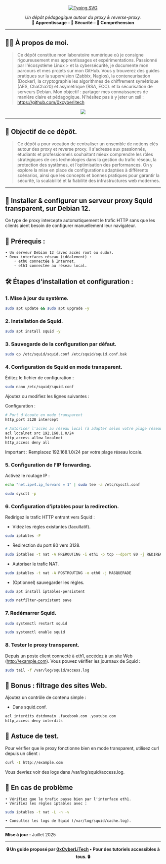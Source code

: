 <div align="center">

<a href="https://github.com/0xCyberLiTech/Proxy/blob/main/PROXY-TANSPARENT-INSTALLATION-DEBIAN-12.md">
  <img src="https://readme-typing-svg.herokuapp.com?font=Fira+Code&size=32&pause=1000&color=D14A4A&center=true&vCenter=true&width=800&lines=Tutoriel+Proxy+Squid+Transparent;Installation+sur+Debian+12;Configuration+Détaillée+Pas+à+Pas;Redirection+du+Traffic+HTTP;Proxy+Sans+Interception+SSL" alt="Typing SVG" />
</a>

<p align="center">
  <em>Un dépôt pédagogique autour du proxy & reverse-proxy.</em><br>
  <b>📘 Apprentissage – 🔐 Sécurité – 🧠 Compréhension</b>
</p>

</div>

---

## 👨‍💻 **À propos de moi.**

> Ce dépôt constitue mon laboratoire numérique où je consigne rigoureusement mes apprentissages et expérimentations. Passionné par l'écosystème Linux > et la cybersécurité, je
> documente mon parcours et mes projets sur mon GitHub. Vous y trouverez des guides pratiques sur la supervision (Zabbix,
> Nagios), la conteneurisation (Docker), la cryptographie les algorithmes de chiffrement symétrique (AES, ChaCha20) et asymétrique (RSA, ECC).  et la
> sécurisation de serveurs Debian. Mon objectif : partager mes connaissances de manière claire et pédagogique. N'hésitez pas à y jeter un œil : https://github.com/0xcyberlitech

<p align="center">
  <a href="https://skillicons.dev">
    <img src="https://skillicons.dev/icons?i=linux,debian,bash,docker,nginx,grafana,prometheus,git,vim" />
  </a>
</p>

---

## 🎯 **Objectif de ce dépôt.**

> Ce dépôt a pour vocation de centraliser un ensemble de notions clés autour des proxy et reverse proxy. Il s'adresse aux passionnés, étudiants et professionnels souhaitant mieux comprendre les rôles stratégiques de ces technologies dans la
> gestion du trafic réseau, la protection des systèmes, et l’optimisation des performances.
> On y explore la mise en place de configurations adaptées à différents scénarios, ainsi que les concepts et bonnes pratiques pour garantir la sécurité, la scalabilité et la fiabilité des infrastructures web modernes.

---

## 🔐 **Installer & configurer un serveur proxy Squid transparent, sur Debian 12**. 

Ce type de proxy intercepte automatiquement le trafic HTTP sans que les clients aient besoin de configurer manuellement leur navigateur.

## 🧰 Prérequis :
    • Un serveur Debian 12 (avec accès root ou sudo).
    • Deux interfaces réseau (idéalement) :
        ◦ eth0 connectée à Internet.
        ◦ eth1 connectée au réseau local.

## 🛠 Étapes d’installation et configuration :

### 1. Mise à jour du système.

```bash
sudo apt update && sudo apt upgrade -y
```

### 2. Installation de Squid.

```bash
sudo apt install squid -y
```

### 3. Sauvegarde de la configuration par défaut.

```bash
sudo cp /etc/squid/squid.conf /etc/squid/squid.conf.bak
```

### 4. Configuration de Squid en mode transparent.

Éditez le fichier de configuration :

```bash
sudo nano /etc/squid/squid.conf
```

Ajoutez ou modifiez les lignes suivantes :

Configuration :

```bash
# Port d'écoute en mode transparent
http_port 3128 intercept

# Autoriser l'accès au réseau local (à adapter selon votre plage réseau)
acl localnet src 192.168.1.0/24
http_access allow localnet
http_access deny all
```
Important : Remplacez 192.168.1.0/24 par votre plage réseau locale.

### 5. Configuration de l’IP forwarding.

Activez le routage IP :

```bash
echo "net.ipv4.ip_forward = 1" | sudo tee -a /etc/sysctl.conf
```

```bash
sudo sysctl -p
```

### 6. Configuration d’iptables pour la redirection.

Redirigez le trafic HTTP entrant vers Squid :

- Videz les règles existantes (facultatif).

```bash
sudo iptables -F
```

- Redirection du port 80 vers 3128.
  
```bash
sudo iptables -t nat -A PREROUTING -i eth1 -p tcp --dport 80 -j REDIRECT --to-port 3128
```

- Autoriser le trafic NAT.

```bash
sudo iptables -t nat -A POSTROUTING -o eth0 -j MASQUERADE
```

- (Optionnel) sauvegarder les règles.

```bash
sudo apt install iptables-persistent
```
```bash
sudo netfilter-persistent save
```

### 7. Redémarrer Squid.

```bash
sudo systemctl restart squid
```

```bash
sudo systemctl enable squid
```

### 8. Tester le proxy transparent.

Depuis un poste client connecté à eth1, accédez à un site Web (http://example.com). Vous pouvez vérifier les journaux de Squid :

```bash
sudo tail -f /var/log/squid/access.log
```

## 🔐 Bonus : filtrage des sites Web.

Ajoutez un contrôle de contenu simple :

- Dans squid.conf.

```bash
acl interdits dstdomain .facebook.com .youtube.com
http_access deny interdits
```

## 🧪 Astuce de test.

Pour vérifier que le proxy fonctionne bien en mode transparent, utilisez curl depuis un client :

```bash
curl -I http://example.com
```

Vous devriez voir des logs dans /var/log/squid/access.log.

## 🧹 En cas de problème
    • Vérifiez que le trafic passe bien par l'interface eth1.
    • Vérifiez les règles iptables avec :

```bash
sudo iptables -t nat -L -n -v
 ```
   
    • Consultez les logs de Squid (/var/log/squid/cache.log).
    
---

**Mise à jour :** Juillet 2025

---

<p align="center">
  <b>🔒 Un guide proposé par <a href="https://github.com/0xCyberLiTech">0xCyberLiTech</a> • Pour des tutoriels accessibles à tous. 🔒</b>
</p>
